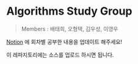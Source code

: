 # Algorithms Study Group

> Members : 배태희, 오형택, 김우성, 이영우

[Notion](https://www.notion.so/a014e6795ff946c8bee9d86126b98e30?v=46cd4e83ae29452bbc5ba5e18f91eb0b) 에 회차별 공부한 내용을 업데이트 해주세요!

이 레파지토리에는 소스를 업로드 하시면 됩니다.
